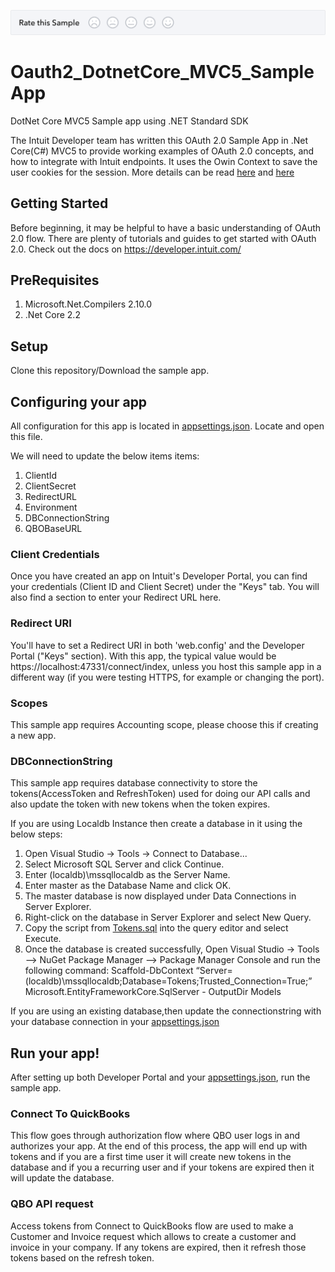[![Sample Banner](views/Sample.png)][ss1]

# Oauth2_DotnetCore_MVC5_SampleApp
DotNet Core MVC5 Sample app using .NET Standard SDK

The Intuit Developer team has written this OAuth 2.0 Sample App in .Net Core(C#) MVC5 to provide working examples of OAuth 2.0 concepts, and how to integrate with Intuit endpoints. It uses the Owin Context to save the user cookies for the session.
More details can be read [here](https://www.asp.net/aspnet/overview/owin-and-katana) and [here](https://brockallen.com/2013/10/24/a-primer-on-owin-cookie-authentication-middleware-for-the-asp-net-developer/)


## Getting Started
Before beginning, it may be helpful to have a basic understanding of OAuth 2.0 flow. There are plenty of tutorials and guides to get started with OAuth 2.0. Check out the docs on https://developer.intuit.com/

## PreRequisites

1. Microsoft.Net.Compilers 2.10.0
2. .Net Core 2.2

## Setup
Clone this repository/Download the sample app.

## Configuring your app
All configuration for this app is located in [appsettings.json](https://github.com/IntuitDeveloper/Oauth2_DotnetCore_MVC5_SampleApp/blob/master/OAuth2_CoreMVC_Sample/appsettings.json). Locate and open this file.

We will need to update the below items items:
1. ClientId
2. ClientSecret
3. RedirectURL
4. Environment
5. DBConnectionString
6. QBOBaseURL

### Client Credentials
Once you have created an app on Intuit's Developer Portal, you can find your credentials (Client ID and Client Secret) under the "Keys" tab. You will also find a section to enter your Redirect URL here.

### Redirect URI
You'll have to set a Redirect URI in both 'web.config' and the Developer Portal ("Keys" section). With this app, the typical value would be https://localhost:47331/connect/index, unless you host this sample app in a different way (if you were testing HTTPS, for example or changing the port).

### Scopes
This sample app requires Accounting scope, please choose this if creating a new app.

### DBConnectionString
This sample app requires database connectivity to store the tokens(AccessToken and RefreshToken) used for doing our API calls and also update the token with new tokens when the token expires.

If you are using Localdb Instance then create a database in it using the below steps:
1. Open Visual Studio -> Tools -> Connect to Database...
2. Select Microsoft SQL Server and click Continue.
3. Enter (localdb)\mssqllocaldb as the Server Name.
4. Enter master as the Database Name and click OK.
5. The master database is now displayed under Data Connections in Server Explorer.
6. Right-click on the database in Server Explorer and select New Query.
7. Copy the script from [Tokens.sql](https://github.com/IntuitDeveloper/Oauth2_DotnetCore_MVC5_SampleApp/blob/master/OAuth2_CoreMVC_Sample/Database/Tokens.sql) into the query editor and select Execute.
8. Once the database is created successfully, Open Visual Studio -> Tools –> NuGet Package Manager –> Package Manager Console and run the following command:
Scaffold-DbContext “Server=(localdb)\mssqllocaldb;Database=Tokens;Trusted_Connection=True;” Microsoft.EntityFrameworkCore.SqlServer - OutputDir Models

If you are using an existing database,then update the connectionstring with your database connection in your [appsettings.json](https://github.com/IntuitDeveloper/Oauth2_DotnetCore_MVC5_SampleApp/blob/master/OAuth2_CoreMVC_Sample/appsettings.json)

## Run your app!
After setting up both Developer Portal and your [appsettings.json](https://github.com/IntuitDeveloper/Oauth2_DotnetCore_MVC5_SampleApp/blob/master/OAuth2_CoreMVC_Sample/appsettings.json), run the sample app. 

### Connect To QuickBooks 
This flow goes through authorization flow where QBO user logs in and authorizes your app. At the end of this process, the app will end up with tokens and  if you are a first time user it will create new tokens in the database and if you a recurring user and if your tokens are expired then it will update the database.

### QBO API request
Access tokens from Connect to QuickBooks flow are used to make a Customer and Invoice request which allows to create a customer and invoice in your company. If any tokens are expired, then it refresh those tokens based on the refresh token.

[ss1]: https://help.developer.intuit.com/s/samplefeedback?cid=9010&repoName=OAuth2_CoreMVC_Sample
